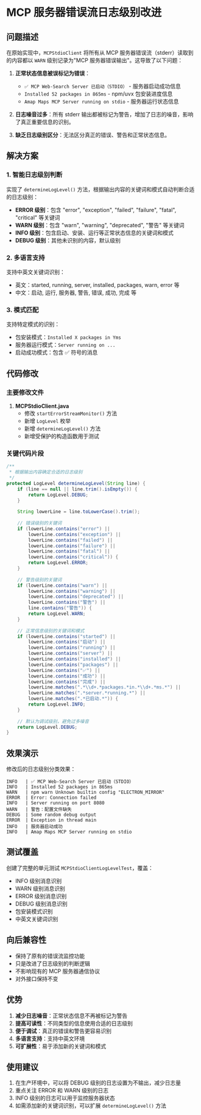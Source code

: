 # MCP 服务器错误流日志级别改进

## 问题描述

在原始实现中，`MCPStdioClient` 将所有从 MCP 服务器错误流（stderr）读取到的内容都以 `WARN` 级别记录为"MCP 服务器错误输出"。这导致了以下问题：

1. **正常状态信息被误标记为错误**：
   - `✅ MCP Web-Search Server 已启动（STDIO）` - 服务器启动成功信息
   - `Installed 52 packages in 865ms` - npm/uvx 包安装进度信息
   - `Amap Maps MCP Server running on stdio` - 服务器运行状态信息

2. **日志噪音过多**：所有 stderr 输出都被标记为警告，增加了日志的噪音，影响了真正重要信息的识别。

3. **缺乏日志级别区分**：无法区分真正的错误、警告和正常状态信息。

## 解决方案

### 1. 智能日志级别判断

实现了 `determineLogLevel()` 方法，根据输出内容的关键词和模式自动判断合适的日志级别：

- **ERROR 级别**：包含 "error", "exception", "failed", "failure", "fatal", "critical" 等关键词
- **WARN 级别**：包含 "warn", "warning", "deprecated", "警告" 等关键词  
- **INFO 级别**：包含启动、安装、运行等正常状态信息的关键词和模式
- **DEBUG 级别**：其他未识别的内容，默认级别

### 2. 多语言支持

支持中英文关键词识别：
- 英文：started, running, server, installed, packages, warn, error 等
- 中文：启动, 运行, 服务器, 警告, 错误, 成功, 完成 等

### 3. 模式匹配

支持特定模式的识别：
- 包安装模式：`Installed X packages in Yms`
- 服务器运行模式：`Server running on ...`
- 启动成功模式：包含 ✅ 符号的消息

## 代码修改

### 主要修改文件

1. **MCPStdioClient.java**
   - 修改 `startErrorStreamMonitor()` 方法
   - 新增 `LogLevel` 枚举
   - 新增 `determineLogLevel()` 方法
   - 新增受保护的构造函数用于测试

### 关键代码片段

```java
/**
 * 根据输出内容确定合适的日志级别
 */
protected LogLevel determineLogLevel(String line) {
    if (line == null || line.trim().isEmpty()) {
        return LogLevel.DEBUG;
    }
    
    String lowerLine = line.toLowerCase().trim();
    
    // 错误级别的关键词
    if (lowerLine.contains("error") || 
        lowerLine.contains("exception") || 
        lowerLine.contains("failed") || 
        lowerLine.contains("failure") ||
        lowerLine.contains("fatal") ||
        lowerLine.contains("critical")) {
        return LogLevel.ERROR;
    }
    
    // 警告级别的关键词
    if (lowerLine.contains("warn") ||
        lowerLine.contains("warning") ||
        lowerLine.contains("deprecated") ||
        lowerLine.contains("警告") ||
        line.contains("警告")) {
        return LogLevel.WARN;
    }
    
    // 正常信息级别的关键词和模式
    if (lowerLine.contains("started") ||
        lowerLine.contains("启动") ||
        lowerLine.contains("running") ||
        lowerLine.contains("server") ||
        lowerLine.contains("installed") ||
        lowerLine.contains("packages") ||
        lowerLine.contains("✅") ||
        lowerLine.contains("成功") ||
        lowerLine.contains("完成") ||
        lowerLine.matches(".*\\d+.*packages.*in.*\\d+.*ms.*") ||
        lowerLine.matches(".*server.*running.*") ||
        lowerLine.matches(".*已启动.*")) {
        return LogLevel.INFO;
    }
    
    // 默认为调试级别，避免过多噪音
    return LogLevel.DEBUG;
}
```

## 效果演示

修改后的日志级别分类效果：

```
INFO   | ✅ MCP Web-Search Server 已启动（STDIO）
INFO   | Installed 52 packages in 865ms
WARN   | npm warn Unknown builtin config "ELECTRON_MIRROR"
ERROR  | Error: Connection failed
INFO   | Server running on port 8080
WARN   | 警告：配置文件缺失
DEBUG  | Some random debug output
ERROR  | Exception in thread main
INFO   | 服务器启动成功
INFO   | Amap Maps MCP Server running on stdio
```

## 测试覆盖

创建了完整的单元测试 `MCPStdioClientLogLevelTest`，覆盖：
- INFO 级别消息识别
- WARN 级别消息识别  
- ERROR 级别消息识别
- DEBUG 级别消息识别
- 包安装模式识别
- 中英文关键词识别

## 向后兼容性

- 保持了原有的错误流监控功能
- 只是改进了日志级别的判断逻辑
- 不影响现有的 MCP 服务器通信协议
- 对外接口保持不变

## 优势

1. **减少日志噪音**：正常状态信息不再被标记为警告
2. **提高可读性**：不同类型的信息使用合适的日志级别
3. **便于调试**：真正的错误和警告更容易识别
4. **多语言支持**：支持中英文环境
5. **可扩展性**：易于添加新的关键词和模式

## 使用建议

1. 在生产环境中，可以将 DEBUG 级别的日志设置为不输出，减少日志量
2. 重点关注 ERROR 和 WARN 级别的日志
3. INFO 级别的日志可以用于监控服务器状态
4. 如需添加新的关键词识别，可以扩展 `determineLogLevel()` 方法
